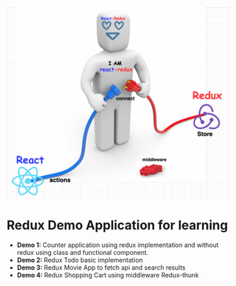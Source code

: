 ![React Redux](https://github.com/gouravmakhija18/redux-demo/blob/main/react-redux.png?raw=true)

# Redux Demo Application for learning

- **Demo 1:** Counter application using redux implementation and without redux using class and functional component.
- **Demo 2:** Redux Todo basic implementation
- **Demo 3:** Redux Movie App to fetch api and search results
- **Demo 4:** Redux Shopping Cart using middleware Redux-thunk

